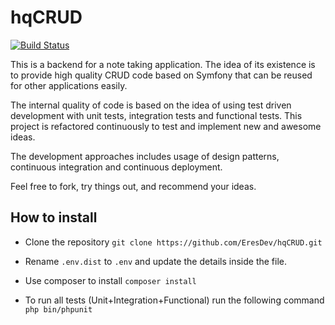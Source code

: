 # hqCRUD

[![Build Status](https://travis-ci.org/EresDev/hqCRUD.svg?branch=master)](https://travis-ci.org/EresDev/hqCRUD)

This is a backend for a note taking application. The idea of its existence is to provide high quality CRUD code based on Symfony that can be reused for other applications easily. 

The internal quality of code is based on the idea of using test driven development with unit tests, integration tests and functional tests. This project is refactored continuously to test and implement new and awesome ideas. 

The development approaches includes usage of design patterns, continuous integration and continuous deployment. 

Feel free to fork, try things out, and recommend your ideas.  


## How to install
- Clone the repository
`git clone https://github.com/EresDev/hqCRUD.git `

- Rename `.env.dist` to  `.env` and update the details inside the file.
- Use composer to install
`composer install `
- To run all tests (Unit+Integration+Functional) run the following command
`php bin/phpunit `
